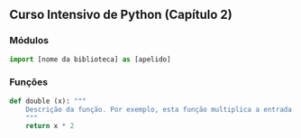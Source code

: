 ## Curso Intensivo de Python (Capítulo 2) ##

### Módulos ###

```python
import [nome da biblioteca] as [apelido]
```
### Funções ###
```python
def double (x): """
    Descrição da função. Por exemplo, esta função multiplica a entrada por 2. 
    """
    return x * 2
```

